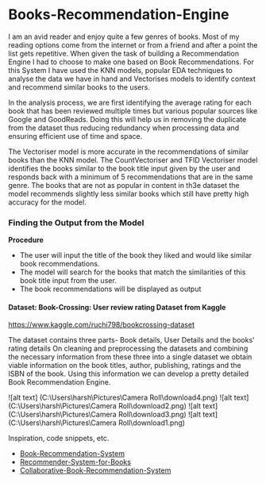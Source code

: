 # Books-Recommendation-Engine

I am an avid reader and enjoy quite a few genres of books. Most of my reading options come from the internet or from a friend and after a point the list gets repetitive. When given the task of building a Recommendation Engine I had to choose to make one based on Book Recommendations. For this System I have used the KNN models, popular EDA techniques to analyse the data we have in hand and Vectorises models to identify context and recommend similar books to the users.

In the analysis process, we are first identifying the average rating for each book that has been reviewed multiple times but various popular sources like Google and GoodReads. Doing this will help us in removing the duplicate from the dataset thus reducing redundancy when processing data and ensuring efficient use of time and space. 

The Vectoriser model is more accurate in the recommendations of similar books than the KNN model. The CountVectoriser and TFID Vectoriser model identifies the books similar to the book title input given by the user and responds back with a minimum of 5 recommendations that are in the same genre. The books that are not as popular in content in th3e dataset the model recommends slightly less similar books which still have pretty high accuracy for the model.

### Finding the Output from the Model

**Procedure**
- The user will input the title of the book they liked and would like similar book recommendations.
- The model will search for the books that match the similarities of this book title input from the user.
- The book recommendations will be displayed as output

#### Dataset: Book-Crossing: User review rating Dataset from Kaggle
https://www.kaggle.com/ruchi798/bookcrossing-dataset

The dataset contains three parts- Book details, User Details and the books' rating details
On cleaning and preprocessing the datasets and combining the necessary information from these three into a single dataset we obtain viable information on the book titles, author, publishing, ratings and the ISBN of the book. Using this information we can develop a pretty detailed Book Recommendation Engine.

![alt text] (C:\Users\harsh\Pictures\Camera Roll\download4.png)
![alt text] (C:\Users\harsh\Pictures\Camera Roll\download2.png)
![alt text] (C:\Users\harsh\Pictures\Camera Roll\download3.png)
![alt text] (C:\Users\harsh\Pictures\Camera Roll\download1.png)


Inspiration, code snippets, etc.
* [Book-Recommendation-System](https://www.kaggle.com/sercanyesiloz/book-recommendation-system)
* [Recommender-System-for-Books](https://www.kaggle.com/renehlavova/recommender-system-for-books)
* [Collaborative-Book-Recommendation-System](https://www.kaggle.com/sankha1998/collaborative-book-recommendation-system)
